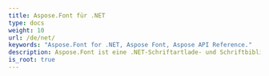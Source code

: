 ```yaml
---
title: Aspose.Font für .NET
type: docs
weight: 10
url: /de/net/
keywords: "Aspose.Font for .NET, Aspose Font, Aspose API Reference."
description: Aspose.Font ist eine .NET-Schriftartlade- und Schriftbibliothek. Es unterstützt mehrere Schriftartformate wie TrueType (mit TrueType-Sammlungen), CFF, OpenType und Type1.
is_root: true
---
```

